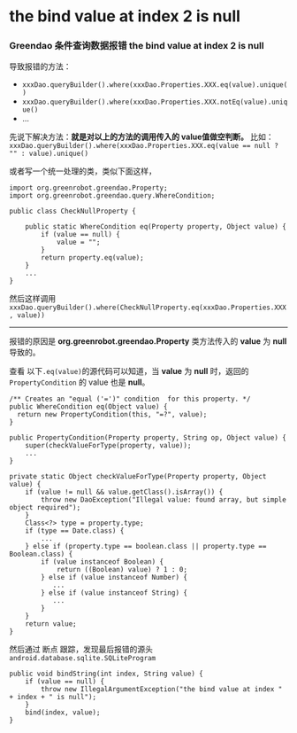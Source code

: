 # the bind value at index 2 is null 

### Greendao 条件查询数据报错 the bind value at index 2 is null

导致报错的方法： 
* `xxxDao.queryBuilder().where(xxxDao.Properties.XXX.eq(value).unique()`
* `xxxDao.queryBuilder().where(xxxDao.Properties.XXX.notEq(value).unique()`
* ...

先说下解决方法：**就是对以上的方法的调用传入的 value值做空判断。**
比如：  `xxxDao.queryBuilder().where(xxxDao.Properties.XXX.eq(value == null ? "" : value).unique()`

或者写一个统一处理的类，类似下面这样，
```
import org.greenrobot.greendao.Property;
import org.greenrobot.greendao.query.WhereCondition;

public class CheckNullProperty {

    public static WhereCondition eq(Property property, Object value) {
        if (value == null) {
            value = "";
        }
        return property.eq(value);
    }
    ...
}

```

然后这样调用 `xxxDao.queryBuilder().where(CheckNullProperty.eq(xxxDao.Properties.XXX, value))`

---

报错的原因是 **org.greenrobot.greendao.Property** 类方法传入的 **value**  为 **null**  导致的。

查看 以下`.eq(value)`的源代码可以知道，当 **value** 为 **null** 时，返回的 `PropertyCondition` 的 value 也是 **null**。
```
/** Creates an "equal ('=')" condition  for this property. */
public WhereCondition eq(Object value) {
  return new PropertyCondition(this, "=?", value);
}
```
```
public PropertyCondition(Property property, String op, Object value) {
    super(checkValueForType(property, value));
    ...
}
```
```
private static Object checkValueForType(Property property, Object value) {
    if (value != null && value.getClass().isArray()) {
        throw new DaoException("Illegal value: found array, but simple object required");
    }
    Class<?> type = property.type;
    if (type == Date.class) {
        ...
    } else if (property.type == boolean.class || property.type == Boolean.class) {
        if (value instanceof Boolean) {
            return ((Boolean) value) ? 1 : 0;
        } else if (value instanceof Number) {
           ...
        } else if (value instanceof String) {
           ...
        }
    }
    return value;
}
```
然后通过 断点 跟踪，发现最后报错的源头 `android.database.sqlite.SQLiteProgram`
```
public void bindString(int index, String value) {
    if (value == null) {
        throw new IllegalArgumentException("the bind value at index " + index + " is null");
    }
    bind(index, value);
}
```


